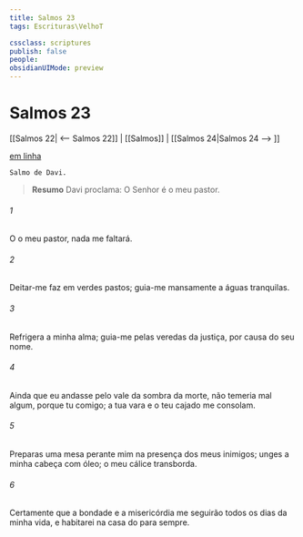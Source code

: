 ```yaml
---
title: Salmos 23
tags: Escrituras\VelhoT

cssclass: scriptures
publish: false
people:
obsidianUIMode: preview
---
```


# Salmos 23
[[Salmos 22| <-- Salmos 22]] | [[Salmos]] | [[Salmos 24|Salmos 24 --> ]]

[em linha](https://churchofjesuschrist.org/study/scriptures/ot/ps/23?lang=por)

```
Salmo de Davi.
```

> __Resumo__
Davi proclama: O Senhor é o meu pastor.

###### 1 
O   o meu pastor, nada me faltará.

###### 2 
Deitar-me faz em verdes pastos; guia-me mansamente a águas tranquilas.

###### 3 
Refrigera a minha alma; guia-me pelas veredas da justiça, por causa do seu nome.

###### 4 
Ainda que eu andasse pelo vale da sombra da morte, não temeria mal algum, porque tu  comigo; a tua vara e o teu cajado me consolam.

###### 5 
Preparas uma mesa perante mim na presença dos meus inimigos; unges a minha cabeça com óleo; o meu cálice transborda.

###### 6 
Certamente que a bondade e a misericórdia me seguirão todos os dias da minha vida, e habitarei na casa do  para sempre.

